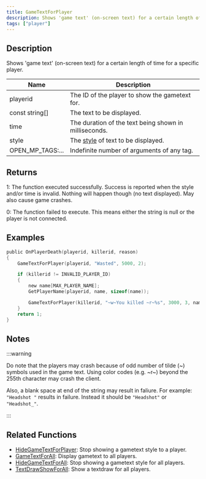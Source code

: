 ```yaml
---
title: GameTextForPlayer
description: Shows 'game text' (on-screen text) for a certain length of time for a specific player.
tags: ["player"]
---
```


## Description

Shows 'game text' (on-screen text) for a certain length of time for a specific player.

| Name             | Description                                                       |
|------------------|-------------------------------------------------------------------|
| playerid         | The ID of the player to show the gametext for.                    |
| const string[]   | The text to be displayed.                                         |
| time             | The duration of the text being shown in milliseconds.             |
| style            | The [style](../resources/gametextstyles) of text to be displayed. |
| OPEN_MP_TAGS:... | Indefinite number of arguments of any tag.                        |

## Returns

1: The function executed successfully. Success is reported when the style and/or time is invalid. Nothing will happen though (no text displayed). May also cause game crashes.

0: The function failed to execute. This means either the string is null or the player is not connected.

## Examples

```c
public OnPlayerDeath(playerid, killerid, reason)
{
    GameTextForPlayer(playerid, "Wasted", 5000, 2);

    if (killerid != INVALID_PLAYER_ID)
    {
        new name[MAX_PLAYER_NAME];
        GetPlayerName(playerid, name, sizeof(name));

        GameTextForPlayer(killerid, "~w~You killed ~r~%s", 3000, 3, name);
    }
    return 1;
}
```

## Notes

:::warning

Do note that the players may crash because of odd number of tilde (~) symbols used in the game text. Using color codes (e.g. ~r~) beyond the 255th character may crash the client.

Also, a blank space at end of the string may result in faliure. For example: `"Headshot "` results in failure. Instead it should be `"Headshot"` or `"Headshot_"`.

:::

## Related Functions

- [HideGameTextForPlayer](HideGameTextForPlayer): Stop showing a gametext style to a player.
- [GameTextForAll](GameTextForAll): Display gametext to all players.
- [HideGameTextForAll](HideGameTextForAll): Stop showing a gametext style for all players.
- [TextDrawShowForAll](TextDrawShowForAll): Show a textdraw for all players.

